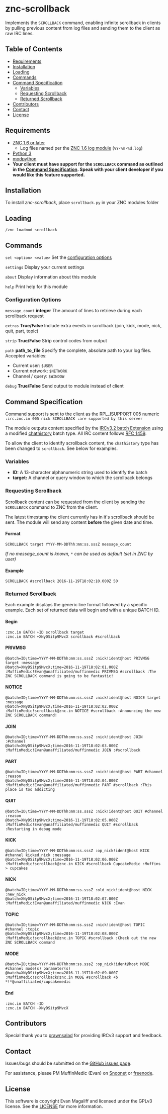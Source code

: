 # znc-scrollback
Implements the `SCROLLBACK` command, enabling infinite scrollback in clients by pulling previous content from log files and sending them to the client as raw IRC lines.

## Table of Contents
- [Requirements](#requirements)
- [Installation](#installation)
- [Loading](#loading)
- [Commands](#commands)
- [Command Specification](#command-specification)
    - [Variables](#variables)
    - [Requesting Scrollback](#requesting-scrollback)
    - [Returned Scrollback](#returned-scrollback)
- [Contributors](#contributors)
- [Contact](#contact)
- [License](#license)

## Requirements
 - <a href="http://znc.in">ZNC 1.6 or later</a>
     - Log files named per the [ZNC 1.6 log module](http://wiki.znc.in/Log#Arguments)  (`%Y-%m-%d.log`)
 - <a href="https://www.python.org">Python 3</a>
 - <a href="http://wiki.znc.in/Modpython">modpython</a>
 - **Your client must have support for the `SCROLLBACK` command as outlined in the [Command Specification](#command-specification). Speak with your client developer if you would like this feature supported.**

## Installation
To install *znc-scrollback*, place `scrollback.py` in your ZNC modules folder

## Loading
`/znc loadmod scrollback`

## Commands

`set <option> <value>` Set the [configuration options](#settings)

`settings` Display your current settings

`about` Display information about this module

`help` Print help for this module

### Configuration Options

`message_count` **integer** The amount of lines to retrieve during each scrollback request

`extras` **True/False**  Include extra events in scrollback (join, kick, mode, nick, quit, part, topic)

`strip` **True/False** Strip control codes from output

`path` **path_to_file** 
Specify the complete, absolute path to your log files. Accepted variables:
- Current user: `$USER`
- Current network: `$NETWORK`
- Channel / query: `$WINDOW`

`debug` **True/False** Send output to module instead of client

## Command Specification

Command support is sent to the client as the RPL_ISUPPORT 005 numeric `:irc.znc.in 005 nick SCROLLBACK :are supported by this server` 

The module outputs content specified by the [IRCv3.2 batch Extension](http://ircv3.net/specs/extensions/batch-3.2.html) using a modified [chathistory](http://ircv3.net/specs/extensions/batch/chathistory-3.3.html) batch type. All IRC content follows [RFC 1459](https://tools.ietf.org/html/rfc1459).

To allow the client to identify scrollback content, the `chathistory` type has been changed to `scrollback`. See below for examples.

### Variables
- **ID:** A 13-character alphanumeric string used to identify the batch
- **target:** A channel or query window to which the scrollback belongs

### Requesting Scrollback
Scrollback content can be requested from the client by sending the `SCROLLBACK` command to ZNC from the client.

The latest timestamp the client currently has in it's scrollback should be sent. The module will send any content **before** the given date and time.

#### Format
    SCROLLBACK target YYYY-MM-DDThh:mm:ss.sssZ message_count

*If no message_count is known,* `*` *can be used as default (set in ZNC by user)*

#### Example
    SCROLLBACK #scrollback 2016-11-19T18:02:10.000Z 50

### Returned Scrollback

Each example displays the generic line format followed by a specific example. Each set of returned data will begin and with a unique BATCH ID.

#### Begin
    :znc.in BATCH +ID scrollback target
    :znc.in BATCH +XNyDSitp9MvcX scrollback #scrollback
#### PRIVMSG
    @batch=ID;time=YYYY-MM-DDThh:mm:ss.sssZ :nick!ident@host PRIVMSG target :message
    @batch=XNyDSitp9MvcX;time=2016-11-19T18:02:01.000Z :MuffinMedic!Evan@unaffiliated/muffinmedic PRIVMSG #scrollback :The ZNC SCROLLBACK command is going to be fantastic!
#### NOTICE
    @batch=ID;time=YYYY-MM-DDThh:mm:ss.sssZ :nick!ident@host NOICE target :message
    @batch=XNyDSitp9MvcX;time=2016-11-19T18:02:02.000Z :MuffinMedic!scrollback@znc.in NOTICE #scrollback :Announcing the new ZNC SCROLLBACK command!
#### JOIN
    @batch=ID;time=YYYY-MM-DDThh:mm:ss.sssZ :nick!ident@host JOIN :#channel
    @batch=XNyDSitp9MvcX;time=2016-11-19T18:02:03.000Z :MuffinMedic!Evan@unaffiliated/muffinmedic JOIN :#scrollback
#### PART
    @batch=ID;time=YYYY-MM-DDThh:mm:ss.sssZ :nick!ident@host PART #channel :reason
    @batch=XNyDSitp9MvcX;time=2016-11-19T18:02:04.000Z :MuffinMedic!Evan@unaffiliated/muffinmedic PART #scrollback :This place is too addicting
#### QUIT
    @batch=ID;time=YYYY-MM-DDThh:mm:ss.sssZ :nick!ident@host QUIT #channel :reason
    @batch=XNyDSitp9MvcX;time=2016-11-19T18:02:05.000Z :MuffinMedic!Evan@unaffiliated/muffinmedic QUIT #scrollback :Restarting in debug mode
#### KICK
    @batch=ID;time=YYYY-MM-DDThh:mm:ss.sssZ :op_nick!ident@host KICK #channel kicked_nick :message
    @batch=XNyDSitp9MvcX;time=2016-11-19T18:02:06.000Z :MuffinMedic!scrollback@znc.in KICK #scrollback CupcakeMedic :Muffins > cupcakes
#### NICK
    @batch=ID;time=YYYY-MM-DDThh:mm:ss.sssZ :old_nick!ident@host NICK :new_nick
    @batch=XNyDSitp9MvcX;time=2016-11-19T18:02:07.000Z :MuffinMedic!Evan@unaffiliated/muffinmedic NICK :Evan
#### TOPIC
    @batch=ID;time=YYYY-MM-DDThh:mm:ss.sssZ :nick!ident@host TOPIC #channel :topic
    @batch=XNyDSitp9MvcX;time=2016-11-19T18:02:08.000Z :MuffinMedic!scrollback@znc.in TOPIC #scrollback :Check out the new ZNC SCROLLBACK command
#### MODE
    @batch=ID;time=YYYY-MM-DDThh:mm:ss.sssZ :op_nick!ident@host MODE #channel mode(s) parameter(s)
    @batch=XNyDSitp9MvcX;time=2016-11-19T18:02:09.000Z :MuffinMedic!scrollback@znc.in MODE #scrollback +b *!*@unaffiliated/cupcakemedic
#### End
    :znc.in BATCH -ID
    :znc.in BATCH -XNyDSitp9MvcX

## Contributors
Special thank you to [prawnsalad](https://github.com/prawnsalad) for providing IRCv3 support and feedback.

## Contact
Issues/bugs should be submitted on the <a href="https://github.com/MuffinMedic/znc-scrollback/issues">GitHub issues page</a>.

For assistance, please PM MuffinMedic (Evan) on <a href="https://kiwiirc.com/client/irc.snoonet.org:+6697">Snoonet</a> or <a href="https://kiwiirc.com/client/irc.freenode.net:+6697">freenode<a/>.

## License
This software is copyright Evan Magaliff and licensed under the GPLv3 license. See the [LICENSE](https://github.com/MuffinMedic/znc-scrollback/blob/master/LICENSE) for more information.